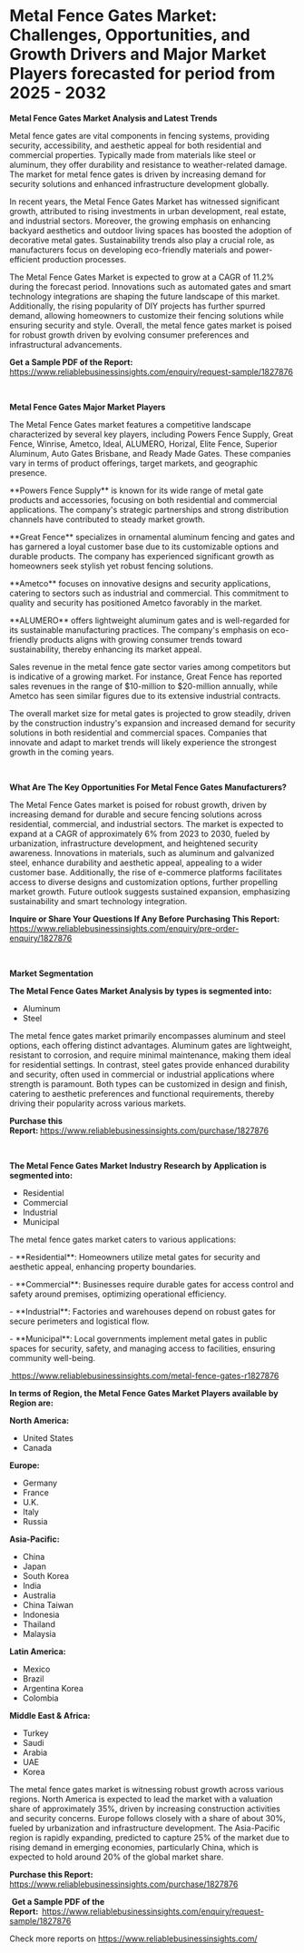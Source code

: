 <p><h1>Metal Fence Gates Market: Challenges, Opportunities, and Growth Drivers and Major Market Players forecasted for period from 2025 - 2032</h1></p><p><strong>Metal Fence Gates Market Analysis and Latest Trends</strong></p>
<p><p>Metal fence gates are vital components in fencing systems, providing security, accessibility, and aesthetic appeal for both residential and commercial properties. Typically made from materials like steel or aluminum, they offer durability and resistance to weather-related damage. The market for metal fence gates is driven by increasing demand for security solutions and enhanced infrastructure development globally.</p><p>In recent years, the Metal Fence Gates Market has witnessed significant growth, attributed to rising investments in urban development, real estate, and industrial sectors. Moreover, the growing emphasis on enhancing backyard aesthetics and outdoor living spaces has boosted the adoption of decorative metal gates. Sustainability trends also play a crucial role, as manufacturers focus on developing eco-friendly materials and power-efficient production processes. </p><p>The Metal Fence Gates Market is expected to grow at a CAGR of 11.2% during the forecast period. Innovations such as automated gates and smart technology integrations are shaping the future landscape of this market. Additionally, the rising popularity of DIY projects has further spurred demand, allowing homeowners to customize their fencing solutions while ensuring security and style. Overall, the metal fence gates market is poised for robust growth driven by evolving consumer preferences and infrastructural advancements.</p></p>
<p><strong>Get a Sample PDF of the Report:&nbsp;</strong> <a href="https://www.reliablebusinessinsights.com/enquiry/request-sample/1827876?utm_campaign=3256&utm_medium=2&utm_source=Github&utm_content=ia&utm_term=09042025&utm_id=metal-fence-gates">https://www.reliablebusinessinsights.com/enquiry/request-sample/1827876</a></p>
<p>&nbsp;</p>
<p><strong>Metal Fence Gates Major Market Players</strong></p>
<p><p>The Metal Fence Gates market features a competitive landscape characterized by several key players, including Powers Fence Supply, Great Fence, Winrise, Ametco, Ideal, ALUMERO, Horizal, Elite Fence, Superior Aluminum, Auto Gates Brisbane, and Ready Made Gates. These companies vary in terms of product offerings, target markets, and geographic presence.</p><p>**Powers Fence Supply** is known for its wide range of metal gate products and accessories, focusing on both residential and commercial applications. The company's strategic partnerships and strong distribution channels have contributed to steady market growth.</p><p>**Great Fence** specializes in ornamental aluminum fencing and gates and has garnered a loyal customer base due to its customizable options and durable products. The company has experienced significant growth as homeowners seek stylish yet robust fencing solutions.</p><p>**Ametco** focuses on innovative designs and security applications, catering to sectors such as industrial and commercial. This commitment to quality and security has positioned Ametco favorably in the market.</p><p>**ALUMERO** offers lightweight aluminum gates and is well-regarded for its sustainable manufacturing practices. The company's emphasis on eco-friendly products aligns with growing consumer trends toward sustainability, thereby enhancing its market appeal.</p><p>Sales revenue in the metal fence gate sector varies among competitors but is indicative of a growing market. For instance, Great Fence has reported sales revenues in the range of $10-million to $20-million annually, while Ametco has seen similar figures due to its extensive industrial contracts.</p><p>The overall market size for metal gates is projected to grow steadily, driven by the construction industry's expansion and increased demand for security solutions in both residential and commercial spaces. Companies that innovate and adapt to market trends will likely experience the strongest growth in the coming years.</p></p>
<p>&nbsp;</p>
<p><strong>What Are The Key Opportunities For Metal Fence Gates Manufacturers?</strong></p>
<p><p>The Metal Fence Gates market is poised for robust growth, driven by increasing demand for durable and secure fencing solutions across residential, commercial, and industrial sectors. The market is expected to expand at a CAGR of approximately 6% from 2023 to 2030, fueled by urbanization, infrastructure development, and heightened security awareness. Innovations in materials, such as aluminum and galvanized steel, enhance durability and aesthetic appeal, appealing to a wider customer base. Additionally, the rise of e-commerce platforms facilitates access to diverse designs and customization options, further propelling market growth. Future outlook suggests sustained expansion, emphasizing sustainability and smart technology integration.</p></p>
<p><strong>Inquire or Share Your Questions If Any Before Purchasing This Report:</strong> <a href="https://www.reliablebusinessinsights.com/enquiry/pre-order-enquiry/1827876?utm_campaign=3256&utm_medium=2&utm_source=Github&utm_content=ia&utm_term=09042025&utm_id=metal-fence-gates">https://www.reliablebusinessinsights.com/enquiry/pre-order-enquiry/1827876</a></p>
<p>&nbsp;</p>
<p><strong>Market Segmentation</strong></p>
<p><strong>The Metal Fence Gates Market Analysis by types is segmented into:</strong></p>
<p><ul><li>Aluminum</li><li>Steel</li></ul></p>
<p><p>The metal fence gates market primarily encompasses aluminum and steel options, each offering distinct advantages. Aluminum gates are lightweight, resistant to corrosion, and require minimal maintenance, making them ideal for residential settings. In contrast, steel gates provide enhanced durability and security, often used in commercial or industrial applications where strength is paramount. Both types can be customized in design and finish, catering to aesthetic preferences and functional requirements, thereby driving their popularity across various markets.</p></p>
<p><strong>Purchase this Report:&nbsp;</strong><a href="https://www.reliablebusinessinsights.com/purchase/1827876?utm_campaign=3256&utm_medium=2&utm_source=Github&utm_content=ia&utm_term=09042025&utm_id=metal-fence-gates">https://www.reliablebusinessinsights.com/purchase/1827876</a></p>
<p>&nbsp;</p>
<p><strong>The Metal Fence Gates Market Industry Research by Application is segmented into:</strong></p>
<p><ul><li>Residential</li><li>Commercial</li><li>Industrial</li><li>Municipal</li></ul></p>
<p><p>The metal fence gates market caters to various applications: </p><p>- **Residential**: Homeowners utilize metal gates for security and aesthetic appeal, enhancing property boundaries.</p><p>- **Commercial**: Businesses require durable gates for access control and safety around premises, optimizing operational efficiency.</p><p>- **Industrial**: Factories and warehouses depend on robust gates for secure perimeters and logistical flow.</p><p>- **Municipal**: Local governments implement metal gates in public spaces for security, safety, and managing access to facilities, ensuring community well-being.</p></p>
<p><a href="https://www.reliablebusinessinsights.com/metal-fence-gates-r1827876?utm_campaign=3256&utm_medium=2&utm_source=Github&utm_content=ia&utm_term=09042025&utm_id=metal-fence-gates">&nbsp;https://www.reliablebusinessinsights.com/metal-fence-gates-r1827876</a></p>
<p><strong>In terms of Region, the Metal Fence Gates Market Players available by Region are:</strong></p>
<p>
    <p> <strong> North America: </strong>
        <ul>
            <li>United States</li>
            <li>Canada</li>
        </ul>
        </p> 
    <p> <strong> Europe: </strong>
        <ul>
            <li>Germany</li>
            <li>France</li>
            <li>U.K.</li>
            <li>Italy</li>
            <li>Russia</li>
        </ul>
        </p> 
    <p> <strong> Asia-Pacific: </strong>
        <ul>
            <li>China</li>
            <li>Japan</li>
            <li>South Korea</li>
            <li>India</li>
            <li>Australia</li>
            <li>China Taiwan</li>
            <li>Indonesia</li>
            <li>Thailand</li>
            <li>Malaysia</li>
        </ul>
        </p> 
    <p> <strong> Latin America: </strong>
        <ul>
            <li>Mexico</li>
            <li>Brazil</li>
            <li>Argentina Korea</li>
            <li>Colombia</li>
        </ul>
        </p> 
    <p> <strong> Middle East & Africa: </strong>
        <ul>
            <li>Turkey</li>
            <li>Saudi</li>
            <li>Arabia</li>
            <li>UAE</li>
            <li>Korea</li>
        </ul>
    </p>
    </p>
<p><p>The metal fence gates market is witnessing robust growth across various regions. North America is expected to lead the market with a valuation share of approximately 35%, driven by increasing construction activities and security concerns. Europe follows closely with a share of about 30%, fueled by urbanization and infrastructure development. The Asia-Pacific region is rapidly expanding, predicted to capture 25% of the market due to rising demand in emerging economies, particularly China, which is expected to hold around 20% of the global market share.</p></p>
<p><strong>Purchase this Report: </strong><a href="https://www.reliablebusinessinsights.com/purchase/1827876?utm_campaign=3256&utm_medium=2&utm_source=Github&utm_content=ia&utm_term=09042025&utm_id=metal-fence-gates">https://www.reliablebusinessinsights.com/purchase/1827876</a></p>
<p>&nbsp;<strong>Get a Sample PDF of the Report:&nbsp;&nbsp;</strong><a href="https://www.reliablebusinessinsights.com/enquiry/request-sample/1827876?utm_campaign=3256&utm_medium=2&utm_source=Github&utm_content=ia&utm_term=09042025&utm_id=metal-fence-gates">https://www.reliablebusinessinsights.com/enquiry/request-sample/1827876</a></p>
<p><strong></strong></p>
<p>Check more reports on <a href="https://www.reliablebusinessinsights.com/?utm_campaign=3256&utm_medium=2&utm_source=Github&utm_content=ia&utm_term=09042025&utm_id=metal-fence-gates">https://www.reliablebusinessinsights.com/</a></p>